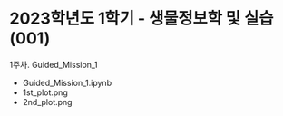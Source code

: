 # 2023학년도 1학기 - 생물정보학 및 실습 (001)

1주차. Guided_Mission_1
  - Guided_Mission_1.ipynb
  - 1st_plot.png
  - 2nd_plot.png

